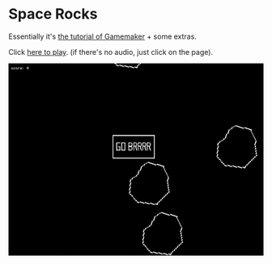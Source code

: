 # Space Rocks

Essentially it's [the tutorial of Gamemaker](https://gamemaker.io/en/tutorials/make-arcade-space-shooter) + some extras.

Click [here to play](https://alros.github.io/game-space-rocks/).
(if there's no audio, just click on the page).

![screenshot](docs/screenshot.gif)
